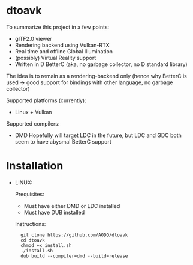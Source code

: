 # dtoavk

To summarize this project in a few points:
  - glTF2.0 viewer
  - Rendering backend using Vulkan-RTX
  - Real time and offline Global Illumination
  - (possibly) Virtual Reality support
  - Written in D BetterC (aka, no garbage collector, no D standard library)

The idea is to remain as a rendering-backend only (hence why BetterC is used ->
  good support for bindings with other language, no garbage collector)

Supported platforms (currently):
  - Linux + Vulkan

Supported compilers:
  - DMD
Hopefully will target LDC in the future, but LDC and GDC both seem to have
  abysmal BetterC support


# Installation

- LINUX:

  Prequisites:
    - Must have either DMD or LDC installed
    - Must have DUB installed

  Instructions:
  ```
    git clone https://github.com/AODQ/dtoavk
    cd dtoavk
    chmod +x install.sh
    ./install.sh
    dub build --compiler=dmd --build=release
  ```
